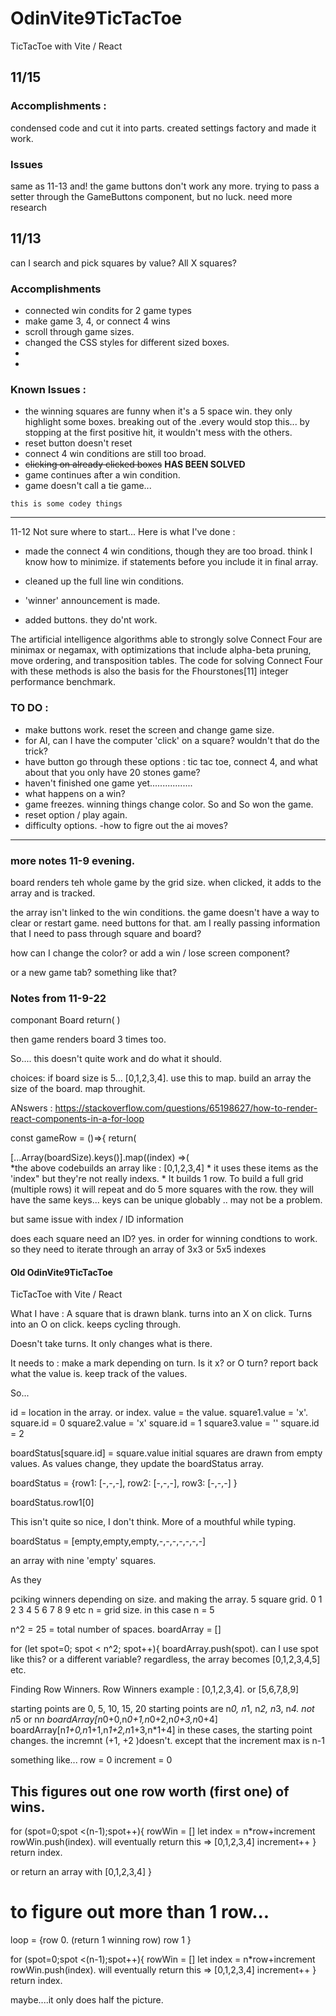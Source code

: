 # OdinVite9TicTacToe
TicTacToe with Vite / React

## 11/15
### Accomplishments :
condensed code and cut it into parts.
created settings factory and made it work.

### Issues 
same as 11-13 
and!  the game buttons don't work any more.  trying to pass a setter through the GameButtons component, but no luck.   need more research



## 11/13

can I search and pick squares by value?  All X squares?
### Accomplishments 
 * connected win condits for 2 game types
* make game 3, 4, or connect 4 wins
* scroll through game sizes.
* changed the CSS styles for different sized boxes. 
* 
* 
### Known Issues :

* the winning squares are funny when it's a 5 space win.  they only highlight some boxes. breaking out of the .every would stop this... by stopping at the first positive hit, it wouldn't mess with the others.  
* reset button doesn't reset
* connect 4 win conditions are still too broad. 
* ~~clicking on already clicked boxes~~ **HAS BEEN SOLVED**
* game continues after a win condition.
* game doesn't call a tie game...


`this is some codey things `


---

11-12
Not sure where to start...
Here is what I've done : 
* made the connect 4 win conditions, though they are too broad.  think I know how to minimize.   if statements before you include it in final array.

* cleaned up the full line win conditions.
* 'winner' announcement is made.
* added buttons. they do'nt work.


The artificial intelligence algorithms able to strongly solve Connect Four are minimax or negamax, with optimizations that include alpha-beta pruning, move ordering, and transposition tables. The code for solving Connect Four with these methods is also the basis for the Fhourstones[11] integer performance benchmark. 

### TO DO : 
- make buttons work. reset the screen and change game size.
- for AI, can I have the computer 'click' on a square?  wouldn't that do the trick?
- have button go through these options :  tic tac toe, connect 4, and what about that you only have 20 stones game?
- haven't finished one game yet.................
 - what happens on a win?
 - game freezes.  winning things change color.  So and So won the game.
 - reset option / play again. 
 - difficulty options.
 -how to figre out the ai moves?

---
### more notes 11-9   evening.

board renders teh whole game by the grid size.
when clicked, it adds to the array and is tracked. 


the array isn't linked to the win conditions.
the game doesn't have a way to clear or restart game. 
need buttons for that.
am I really passing information that I need to pass through square and board?

how can I change the color? 
or add a win / lose screen component?

or a new game tab?  something like that?


### Notes from 11-9-22
componant Board
return( <square>
<square>
<square>
)

then game renders board 3 times too. 

So....   this doesn't quite work and do what it should.

choices: 
if board size is 5...   [0,1,2,3,4].    use this to map.
build an array the size of the board.
map throughit.

ANswers : https://stackoverflow.com/questions/65198627/how-to-render-react-components-in-a-for-loop

const gameRow = ()=>{
return(

<div> 
[...Array(boardSize).keys()].map((index) =>(
  <Square key = {index} value = {index} className = "square"{index}/>
 </div>
 *the above codebuilds an array like : [0,1,2,3,4]
 * it uses these items as the 'index" but they're not really indexs.
 * It builds 1 row.
 To build a full grid (multiple rows) it will repeat and do 5 more squares with the row.   they will have the same keys...
keys can be unique globably .. may not be a problem.


but same issue with index / ID information

does each square need an ID?       yes.  in order for winning condtions to work.  
so they need to iterate through an array of 3x3 or 5x5 indexes



#### Old OdinVite9TicTacToe
TicTacToe with Vite / React




What I have : 
A square that is drawn blank.
turns into an X on click.   Turns into an O on click.
keeps cycling through.

Doesn't take turns.  It only changes what is there. 


It needs to : 
make a mark depending on turn.  Is it x? or O turn?
report back what the value is.    keep track of the values. 

So...

id = location in the array. or index.
value = the value.
square1.value = 'x'.  square.id = 0
square2.value = 'x'   square.id = 1
square3.value = ''    square.id = 2

boardStatus[square.id] = square.value
initial squares are drawn from empty values. 
As values change, they update the boardStatus array.

boardStatus = {row1: [-,-,-], row2: [-,-,-], row3: [-,-,-]
}

boardStatus.row1[0]

This isn't quite so nice, I don't think.    More of a mouthful while typing. 

boardStatus = [empty,empty,empty,-,-,-,-,-,-,-]

an array with nine 'empty' squares.

As they 









pciking winners depending on size.
and making the array.
5 square grid.
0 1 2 3 4
5 6 7 8 9 
etc
n = grid size.   in this case n = 5

n^2 = 25 = total number of spaces.
boardArray = []

for (let spot=0; spot < n^2; spot++){
boardArray.push(spot).    can I use spot like this?   or a different variable?
regardless, the array becomes [0,1,2,3,4,5] etc.


Finding Row Winners.
Row Winners example : [0,1,2,3,4].   or [5,6,7,8,9]

starting points are 0, 5, 10, 15, 20
starting points are n*0, n*1, n*2, n*3, n*4.   not n*5 or n*n
boardArray[n*0+0,n*0+1,n*0+2,n*0+3,n*0+4]       
boardArray[n*1+0,n*1+1,n*1+2,n*1+3,n*1+4]
in these cases, the starting point changes.  the incremnt (+1, +2 )doesn't. except that the increment max is n-1

something like...
row = 0
increment = 0

## This figures out one row worth (first one) of wins.
for (spot=0;spot <(n-1);spot++){
rowWin = []
let index = n*row+increment
rowWin.push(index).   will eventually return this => [0,1,2,3,4]
increment++
}
return index.   


or return an array with [0,1,2,3,4]
}
# to figure out more than 1 row...

loop = 
{row 0.  (return 1 winning row)
row 1 
}

for (spot=0;spot <(n-1);spot++){
rowWin = []
let index = n*row+increment
rowWin.push(index).   will eventually return this => [0,1,2,3,4]
increment++
}
return index.   



maybe....it only does half the picture.  







